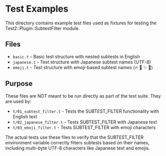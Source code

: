# Test Examples

This directory contains example test files used as fixtures for testing the Test2::Plugin::SubtestFilter module.

## Files

- `basic.t` - Basic test structure with nested subtests in English
- `japanese.t` - Test structure with Japanese subtest names (UTF-8)
- `emoji.t` - Test structure with emoji-based subtest names (🔥 🐛 ✨ 📝)

## Purpose

These files are NOT meant to be run directly as part of the test suite. They are used by:
- `t/01_subtest_filter.t` - Tests the SUBTEST_FILTER functionality with English text
- `t/02_japanese_filter.t` - Tests SUBTEST_FILTER with Japanese text
- `t/03_emoji_filter.t` - Tests SUBTEST_FILTER with emoji characters

The actual tests use these files to verify that the SUBTEST_FILTER environment variable correctly filters subtests based on their names, including multi-byte UTF-8 characters like Japanese text and emojis.
